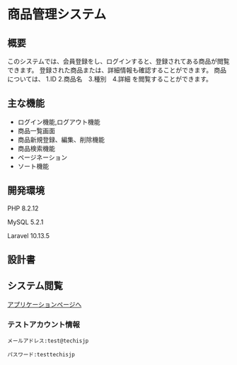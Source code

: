 # 商品管理システム

## 概要
このシステムでは、会員登録をし、ログインすると、登録されてある商品が閲覧できます。
登録された商品または、詳細情報も確認することができます。
商品については、
1.ID 2.商品名　3.種別　4.詳細
を閲覧することができます。
## 主な機能
- ログイン機能,ログアウト機能
- 商品一覧画面
- 商品新規登録、編集、削除機能
- 商品検索機能
- ページネーション
- ソート機能

## 開発環境

PHP 8.2.12

MySQL 5.2.1

Laravel 10.13.5

## 設計書

## システム閲覧
[アプリケーションページへ](https://techis-keigo-kanri-84337d5f4b17.herokuapp.com/login)

### テストアカウント情報 
```
メールアドレス:test@techisjp

パスワード:testtechisjp
```
